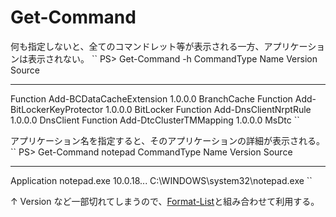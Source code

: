 # Get-Command
何も指定しないと、全てのコマンドレット等が表示される一方、アプリケーションは表示されない。
``
PS> Get-Command -h
CommandType     Name                                               Version    Source
-----------     ----                                               -------    ------
Function        Add-BCDataCacheExtension                           1.0.0.0    BranchCache
Function        Add-BitLockerKeyProtector                          1.0.0.0    BitLocker
Function        Add-DnsClientNrptRule                              1.0.0.0    DnsClient
Function        Add-DtcClusterTMMapping                            1.0.0.0    MsDtc
``

アプリケーション名を指定すると、そのアプリケーションの詳細が表示される。
``
PS> Get-Command notepad
CommandType     Name                                               Version    Source
-----------     ----                                               -------    ------
Application     notepad.exe                                        10.0.18... C:\WINDOWS\system32\notepad.exe
``

↑ Version など一部切れてしまうので、[Format-List](./Format-List.md)と組み合わせて利用する。
